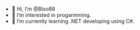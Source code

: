 - 👋 Hi, I’m @Biso88
- 👀 I’m interested in progarmming.
- 🌱 I’m currently learning .NET developing using C#. 

<!---
Biso88/Biso88 is a ✨ special ✨ repository because its `README.md` (this file) appears on your GitHub profile.
You can click the Preview link to take a look at your changes.
--->
